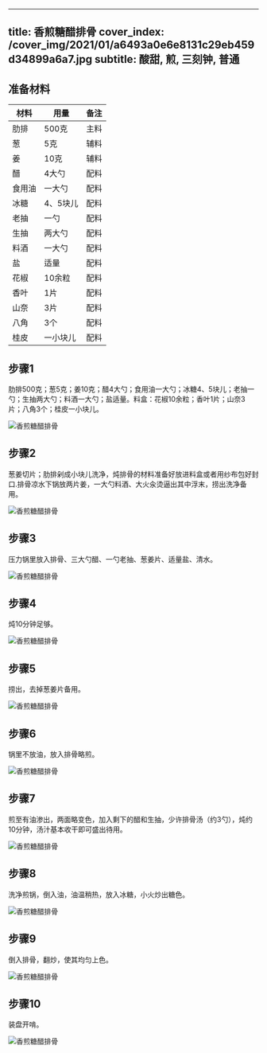 
---
title: 香煎糖醋排骨
cover_index: /cover_img/2021/01/a6493a0e6e8131c29eb459d34899a6a7.jpg
subtitle: 酸甜, 煎, 三刻钟, 普通
---

## 准备材料

| 材料     | 用量 | 备注|
| ------- | ----- | --- |
| 肋排 | 500克| 主料 |
| 葱 | 5克| 辅料 |
| 姜 | 10克| 辅料 |
| 醋 | 4大勺| 配料 |
| 食用油 | 一大勺| 配料 |
| 冰糖 | 4、5块儿| 配料 |
| 老抽 | 一勺| 配料 |
| 生抽 | 两大勺| 配料 |
| 料酒 | 一大勺| 配料 |
| 盐 | 适量| 配料 |
| 花椒 | 10余粒| 配料 |
| 香叶 | 1片| 配料 |
| 山奈 | 3片| 配料 |
| 八角 | 3个| 配料 |
| 桂皮 | 一小块儿| 配料 |

## 步骤1

肋排500克；葱5克；姜10克；醋4大勺；食用油一大勺；冰糖4、5块儿；老抽一勺；生抽两大勺；料酒一大勺；盐适量。料盒：花椒10余粒；香叶1片；山奈3片；八角3个；桂皮一小块儿。

![香煎糖醋排骨](https://i8.meishichina.com/attachment/recipe/201010/201010041637476.jpg?x-oss-process=style/p320) 

## 步骤2

葱姜切片；肋排剁成小块儿洗净，炖排骨的材料准备好放进料盒或者用纱布包好封口.排骨凉水下锅放两片姜，一大勺料酒、大火汆烫逼出其中浮末，捞出洗净备用。

![香煎糖醋排骨](https://i8.meishichina.com/attachment/recipe/201010/201010041637591.jpg?x-oss-process=style/p320) 

## 步骤3

压力锅里放入排骨、三大勺醋、一勺老抽、葱姜片、适量盐、清水。

![香煎糖醋排骨](https://i8.meishichina.com/attachment/recipe/201010/201010041638127.jpg?x-oss-process=style/p320) 

## 步骤4

炖10分钟足够。

![香煎糖醋排骨](https://i8.meishichina.com/attachment/recipe/201010/201010041638274.jpg?x-oss-process=style/p320) 

## 步骤5

捞出，去掉葱姜片备用。

![香煎糖醋排骨](https://i8.meishichina.com/attachment/recipe/201010/201010041638421.jpg?x-oss-process=style/p320) 

## 步骤6

锅里不放油，放入排骨略煎。

![香煎糖醋排骨](https://i8.meishichina.com/attachment/recipe/201010/201010041638541.jpg?x-oss-process=style/p320) 

## 步骤7

煎至有油渗出，两面略变色，加入剩下的醋和生抽，少许排骨汤（约3勺），炖约10分钟，汤汁基本收干即可盛出待用。

![香煎糖醋排骨](https://i8.meishichina.com/attachment/recipe/201010/201010041639109.jpg?x-oss-process=style/p320) 

## 步骤8

洗净煎锅，倒入油，油温稍热，放入冰糖，小火炒出糖色。

![香煎糖醋排骨](https://i8.meishichina.com/attachment/recipe/201010/201010041639237.jpg?x-oss-process=style/p320) 

## 步骤9

倒入排骨，翻炒，使其均匀上色。

![香煎糖醋排骨](https://i8.meishichina.com/attachment/recipe/201010/201010041639379.jpg?x-oss-process=style/p320) 

## 步骤10

装盘开啃。

![香煎糖醋排骨](https://i8.meishichina.com/attachment/recipe/201010/201010041639478.jpg?x-oss-process=style/p320) 

